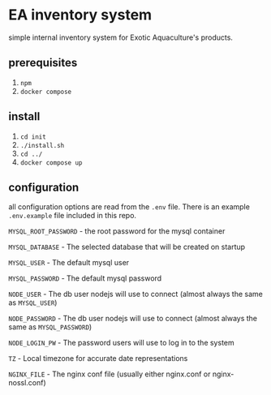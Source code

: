 ﻿# EA inventory system
simple internal inventory system for Exotic Aquaculture's products.

## prerequisites 
 1. `npm`
 2. `docker compose`

## install
 1. `cd init`
 2. `./install.sh`
 3. `cd ../`
 4. `docker compose up`

## configuration
all configuration options are read from the `.env` file. There is an example `.env.example` file included in this repo.

`MYSQL_ROOT_PASSWORD` - the root password for the mysql container

`MYSQL_DATABASE` - The selected database that will be created on startup

`MYSQL_USER` - The default mysql user

`MYSQL_PASSWORD` - The default mysql password

`NODE_USER` - The db user nodejs will use to connect (almost always the same as `MYSQL_USER`)

`NODE_PASSWORD` - The db user nodejs will use to connect (almost always the same as `MYSQL_PASSWORD`)

`NODE_LOGIN_PW` - The password users will use to log in to the system

`TZ` - Local timezone for accurate date representations

`NGINX_FILE` - The nginx conf file (usually either nginx.conf or nginx-nossl.conf)



